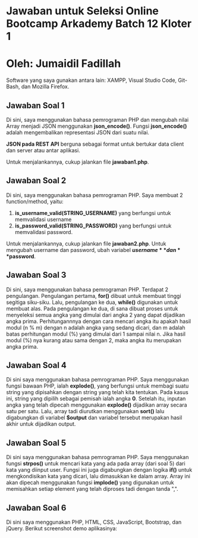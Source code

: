 # Jawaban untuk Seleksi Online Bootcamp Arkademy Batch 12 Kloter 1
# Oleh: Jumaidil Fadillah

Software yang saya gunakan antara lain: XAMPP, Visual Studio Code, Git-Bash, dan Mozilla Firefox.


## Jawaban Soal 1
Di sini, saya menggunakan bahasa pemrograman PHP dan mengubah nilai Array menjadi JSON menggunakan **json_encode()**. Fungsi **json_encode()** adalah mengembalikan representasi JSON dari suatu nilai.

**JSON pada REST API** berguna sebagai format untuk bertukar data client dan server atau antar aplikasi.

Untuk menjalankannya, cukup jalankan file **jawaban1.php**.


## Jawaban Soal 2
Di sini, saya menggunakan bahasa pemrograman PHP. Saya membuat 2 function/method, yaitu:
1. **is_username_valid(STRING_USERNAME)** yang berfungsi untuk memvalidasi username
2. **is_password_valid(STRING_PASSWORD)** yang berfungsi untuk memvalidasi password.

Untuk menjalankannya, cukup jalankan file **jawaban2.php**. Untuk mengubah username dan password, ubah variabel **$username** dan **$password**.


## Jawaban Soal 3
Di sini, saya menggunakan bahasa pemrograman PHP. Terdapat 2 pengulangan. Pengulangan pertama, **for()** dibuat untuk membuat tinggi segitiga siku-siku. Lalu, pengulangan ke dua, **while()** digunakan untuk membuat alas. Pada pengulangan ke dua, di sana dibuat proses untuk menyeleksi semua angka yang dimulai dari angka 2 yang dapat dijadikan angka prima. Perhitungannnya dengan cara mencari angka itu apakah hasil modul (n % m) dengan n adalah angka yang sedang dicari, dan m adalah batas perhitungan modul (%) yang dimulai dari 1 sampai nilai n. Jika hasil modul (%) nya kurang atau sama dengan 2, maka angka itu merupakan angka prima.


## Jawaban Soal 4
Di sini saya menggunakan bahasa pemrograman PHP. Saya menggunakan fungsi bawaan PHP, ialah **explode()**, yang berfungsi untuk membagi suatu string yang dipisahkan dengan string yang telah kita tentukan. Pada kasus ini, string yang dipilih sebagai pemisah ialah angka **0**. Setelah itu, inputan angka yang telah dipecah menggunakan **explode()** dijadikan array secara satu per satu. Lalu, array tadi diurutkan menggunakan **sort()** lalu digabungkan di variabel **$output** dan variabel tersebut merupakan hasil akhir untuk dijadikan output.


## Jawaban Soal 5
Di sini saya menggunakan bahasa pemrograman PHP. Saya menggunakan fungsi **strpos()** untuk mencari kata yang ada pada array (dari soal 5) dari kata yang diinput user. Fungsi ini juga digabungkan dengan logika **if()** untuk mengkondisikan kata yang dicari, lalu dimasukkan ke dalam array. Array ini akan dipecah menggunakan fungsi **implode()** yang digunakan untuk memisahkan setiap element yang telah diproses tadi dengan tanda ",".


## Jawaban Soal 6
Di sini saya menggunakan PHP, HTML, CSS, JavaScript, Bootstrap, dan jQuery. Berikut screenshot demo aplikasinya:

